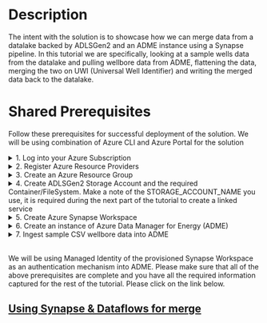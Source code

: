 # Description
The intent with the solution is to showcase how we can merge data from a datalake backed by ADLSGen2 and an ADME instance using a Synapse pipeline. In this tutorial we are specifically, looking at a sample wells data from the datalake and pulling wellbore data from ADME, flattening the data, merging the two on UWI (Universal Well Identifier) and writing the merged data back to the datalake.
<br />


# Shared Prerequisites
Follow these prerequisites for successful deployment of the solution. We will be using combination of Azure CLI and Azure Portal for the solution
<details>
<summary>1. Log into your Azure Subscription</summary>

Download from [aka.ms/azurecli](https://aka.ms/azurecli).  
Login to the Azure CLI using the command below, and your user with subscription owner rights:
```Powershell
az login
```
Verify that the right subscription is selected:
```Powershell
az account show
```
If the correct subscription is not selected, run the following command:
```Powershell
az account set --subscription %subscription_id%
```
</details>

<details>
<summary>2. Register Azure Resource Providers</summary>

```Powershell
az provider register --namespace Microsoft.DataFactory
az provider register --namespace Microsoft.DataLakeStore
az provider register --namespace Microsoft.OpenEnergyPlatform
az provider register --namespace Microsoft.Sql
az provider register --namespace Microsoft.Storage
az provider register --namespace Microsoft.Synapse
```
</details>

<details>
<summary>3. Create an Azure Resource Group</summary>

```Powershell
az group create `
    --name <resource-group> `
    --location <location>
```
</details>

<details>
<summary>4. Create ADLSGen2 Storage Account and the required Container/FileSystem. Make a note of the STORAGE_ACCOUNT_NAME you use, it is required during the next part of the tutorial to create a linked service</summary>

```Powershell
az storage account create `
    --name <storage-account> `
    --resource-group <resource-group> `
    --sku Standard_LRS `
    --hns true
    --location <location>
```

<details open>
<summary>Then create a container also referred to as filesystem to use as the source/destination to read/write files to</summary>

```Powershell
az storage container create `
    --account-name <storage-account> `
    --name <container> `
```
</details>

<details open>
<summary>Download the [wells sample csv](Guides/Synapse/DataLakeIntegration/sample_data/well_mahesh.csv) to your local machine and then upload the file to the newly created container</summary>

```Powershell
az storage blob upload `
    --account-name <storage-account> `
    --container-name <container> `
    --name wells_mahesh.csv `
    --file @<path-to>/wells_mahesh.csv
```
</details>
</details>

<details>
<summary>5. Create Azure Synapse Workspace</summary>

```Powershell
az synapse workspace create `
    --name <workspace-name> `
    --file-system <filesystem> `
    --resource-group <resource-group> `
    --storage-account <storage-account> `
    --sql-admin-login-user <sql-admin-username> `
    --sql-admin-login-password <sql-admin-password> `
    --location <location>
```

<details open>
<summary>Open Synapse Workspace for public access</summary>

```Powershell
az synapse workspace firewall-rule create `
    --name allowAll `
    --resource-group <resource-group> `
    --workspace-name <workspace-name> `
    --start-ip-address 0.0.0.0 `
    --end-ip-address 255.255.255.255
```
</details>
</details>

<details>
<summary>6. Create an instance of Azure Data Manager for Energy (ADME)</summary>

Please follow the instructions at [create ADME public preview instance](https://learn.microsoft.com/en-us/azure/energy-data-services/quickstart-create-microsoft-energy-data-services-instance). Please make a note of the ADME_APPREG_APP_ID, DATA_PARTITION_ID and the ADME_HOST_NAME that you'd have used during the creation of ADME instance. It is also recommended at this time, to use the same azure region for all the services you create.
</details>

<details>
<summary>7. Ingest sample CSV wellbore data into ADME</summary>

Please follow all the instructions at [steps to perform CSV parser ingestion](https://learn.microsoft.com/en-us/azure/energy-data-services/tutorial-csv-ingestion) to ingest sample CSV that has 4 ficticious wellbore records. This part of the tutorial you will need Postman to make the necessary API calls to ADME to ingest the sample data.

> **_NOTE:_**  Please make sure that step#2 and step#6 from the ingestion tutorial are followed properly per instructions below.

During step #2 (create a schema) of the [ingest CSV tutorial](https://learn.microsoft.com/en-us/azure/energy-data-services/tutorial-csv-ingestion), please capture the value of "id" from the response and save it, this will be the SEARCH_QUERY that we will use when making a call to ADME later to get the ingested records.

During step #6 (pointing to the csv) of the [ingest CSV tutorial](https://learn.microsoft.com/en-us/azure/energy-data-services/tutorial-csv-ingestion), please use the wellbore.csv from this [location](/Guides/Synapse/DataLakeIntegration/sample_data/wellbore.csv) instead of the one listed.
</details><br />

We will be using Managed Identity of the provisioned Synapse Workspace as an authentication mechanism into ADME. Please make sure that all of the above prerequisites are complete and you have all the required information captured for the rest of the tutorial. Please click on the link below.

## [Using Synapse & Dataflows for merge](/Guides/Synapse/DataLakeIntegration/merge-mi.md)